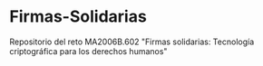 # Firmas-Solidarias
Repositorio del reto MA2006B.602 "Firmas solidarias: Tecnología criptográfica para los derechos humanos"
